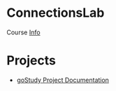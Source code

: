 # ConnectionsLab
Course [Info](https://github.com/MathuraMG/ConnectionsLabSpring22)

# Projects

* [goStudy Project Documentation](https://eric-asare.github.io/ConnectionsLab/week1/goStudyWebPageDocumentation/webpage-final/goStudyWebPage/index.html)
